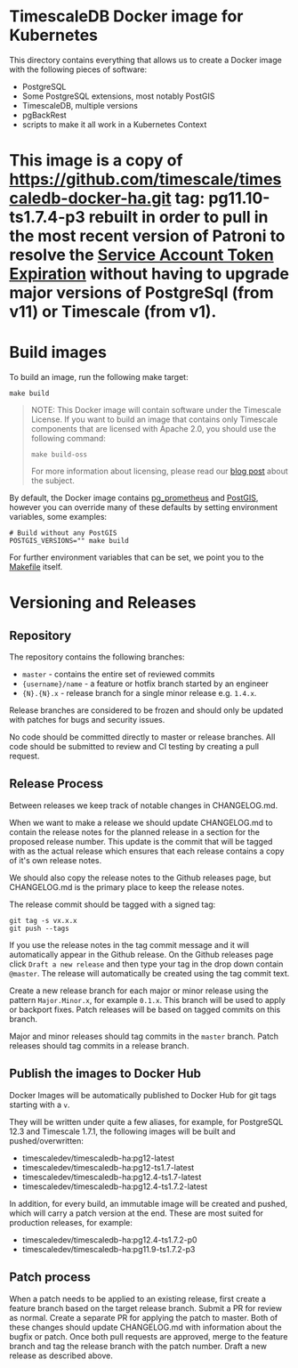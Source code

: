 # TimescaleDB Docker image for Kubernetes
This directory contains everything that allows us to create a Docker image with the following pieces of software:

- PostgreSQL
- Some PostgreSQL extensions, most notably PostGIS
- TimescaleDB, multiple versions
- pgBackRest
- scripts to make it all work in a Kubernetes Context

# This image is a copy of https://github.com/timescale/timescaledb-docker-ha.git tag: pg11.10-ts1.7.4-p3 rebuilt in order to pull in the most recent version of Patroni to resolve the [Service Account Token Expiration](https://github.com/timescale/helm-charts/issues/374) without having to upgrade major versions of PostgreSql (from v11) or Timescale (from v1).

# Build images

To build an image, run the following make target:
```console
make build
```

> NOTE: This Docker image will contain software under the Timescale License. If you want to build an image that contains
> only Timescale components that are licensed with Apache 2.0, you should use the following command:
>
> `make build-oss`
>
> For more information about licensing, please read our [blog post](https://blog.timescale.com/blog/how-we-are-building-an-open-source-business-a7701516a480/) about the subject.

By default, the Docker image contains [pg_prometheus](https://github.com/timescale/pg_prometheus) and [PostGIS](https://postgis.net/),
however you can override many of these defaults by setting environment variables, some examples:

```console
# Build without any PostGIS
POSTGIS_VERSIONS="" make build
```

For further environment variables that can be set, we point you to the [Makefile](Makefile) itself.

# Versioning and Releases

## Repository
The repository contains the following branches:

* `master` - contains the entire set of reviewed commits
* `{username}/name` - a feature or hotfix branch started by an engineer
* `{N}.{N}.x` - release branch for a single minor release e.g. `1.4.x`.

Release branches are considered to be frozen and should only be updated with patches for bugs and security issues.

No code should be committed directly to master or release branches. All code should be submitted to review and CI testing by creating a pull request.

## Release Process

Between releases we keep track of notable changes in CHANGELOG.md.

When we want to make a release we should update CHANGELOG.md to contain the release notes for the planned release in a section for
the proposed release number. This update is the commit that will be tagged with as the actual release which ensures that each release
contains a copy of it's own release notes.

We should also copy the release notes to the Github releases page, but CHANGELOG.md is the primary place to keep the release notes.

The release commit should be tagged with a signed tag:

    git tag -s vx.x.x
    git push --tags

If you use the release notes in the tag commit message and it will automatically appear in the Github release. On the Github releases
page click `Draft a new release` and then type your tag in the drop down contain `@master`. The release will automatically be created
using the tag commit text.

Create a new release branch for each major or minor release using the pattern `Major.Minor.x`, for example `0.1.x`. This branch will be used
to apply or backport fixes. Patch releases will be based on tagged commits on this branch.

Major and minor releases should tag commits in the `master` branch. Patch releases should tag commits in a release branch.

## Publish the images to Docker Hub
Docker Images will be automatically published to Docker Hub for git tags starting with a `v`.

They will be written under quite a few aliases, for example, for PostgreSQL 12.3 and Timescale 1.7.1, the following images will be built and pushed/overwritten:

- timescaledev/timescaledb-ha:pg12-latest
- timescaledev/timescaledb-ha:pg12-ts1.7-latest
- timescaledev/timescaledb-ha:pg12.4-ts1.7-latest
- timescaledev/timescaledb-ha:pg12.4-ts1.7.2-latest

In addition, for every build, an immutable image will be created and pushed, which will carry a patch version at the end. These are most suited for production releases, for example:
- timescaledev/timescaledb-ha:pg12.4-ts1.7.2-p0
- timescaledev/timescaledb-ha:pg11.9-ts1.7.2-p3

## Patch process

When a patch needs to be applied to an existing release, first create a feature branch based on the target release branch. Submit a PR
for review as normal. Create a separate PR for applying the patch to master. Both of these changes should update CHANGELOG.md with
information about the bugfix or patch. Once both pull requests are approved, merge to the feature branch and tag the release branch with the
patch number. Draft a new release as described above.
